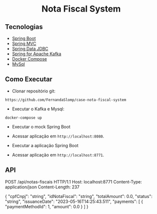 <h1 align="center">
  Nota Fiscal System
</h1>

## Tecnologias
 
- [Spring Boot](https://spring.io/projects/spring-boot)
- [Spring MVC](https://docs.spring.io/spring-framework/reference/web/webmvc.html)
- [Spring Data JDBC](https://spring.io/projects/spring-data-jdbc)
- [Spring for Apache Kafka](https://spring.io/projects/spring-kafka)
- [Docker Compose](https://docs.docker.com/compose/)
- [MySql](https://www.mysql.com/)

## Como Executar

- Clonar repositório git:
```
https://github.com/FernandaSlomp/case-nota-fiscal-system
```
- Executar o Kafka e Mysql:
```
docker-compose up
```

- Executar o mock Spring Boot
- Acessar aplicação em `http://localhost:8080`.

- Executar a aplicação Spring Boot
- Acessar aplicação em `http://localhost:8771`.

## API

POST /api/notas-fiscais HTTP/1.1
Host: localhost:8771
Content-Type: application/json
Content-Length: 237

  {
    "cpfCnpj": "string",
    "idNotaFiscal": "string",
    "totalAmount": 0.0,
    "status": "string",
    "issuanceDate": "2023-05-16T14:25:43.511",
    "payments": [
      {
        "paymentMethodId": 1,
        "amount": 0.0
      }
    ]
  }
```

